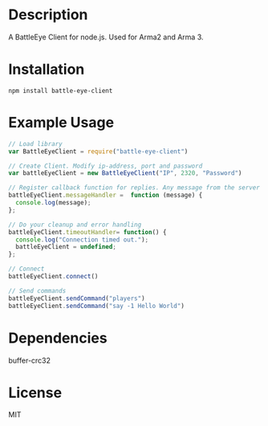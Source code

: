 # Description
A BattleEye Client for node.js. Used for Arma2 and Arma 3.

# Installation
```
npm install battle-eye-client
```
# Example Usage
```js
// Load library
var BattleEyeClient = require("battle-eye-client")

// Create Client. Modify ip-address, port and password
var battleEyeClient = new BattleEyeClient("IP", 2320, "Password")

// Register callback function for replies. Any message from the server will go here. 
battleEyeClient.messageHandler =  function (message) {
  console.log(message);
};

// Do your cleanup and error handling
battleEyeClient.timeoutHandler= function() {
  console.log("Connection timed out.");
  battleEyeClient = undefined;
};

// Connect
battleEyeClient.connect()

// Send commands
battleEyeClient.sendCommand("players")
battleEyeClient.sendCommand("say -1 Hello World")
```

# Dependencies
buffer-crc32

# License
MIT
